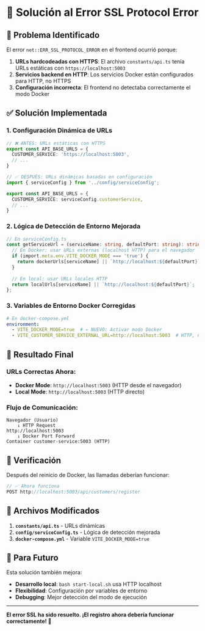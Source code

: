 # 🔧 Solución al Error SSL Protocol Error

## 🚨 Problema Identificado

El error `net::ERR_SSL_PROTOCOL_ERROR` en el frontend ocurrió porque:

1. **URLs hardcodeadas con HTTPS**: El archivo `constants/api.ts` tenía URLs estáticas con `https://localhost:5003`
2. **Servicios backend en HTTP**: Los servicios Docker están configurados para HTTP, no HTTPS
3. **Configuración incorrecta**: El frontend no detectaba correctamente el modo Docker

## ✅ Solución Implementada

### 1. **Configuración Dinámica de URLs**
```typescript
// ❌ ANTES: URLs estáticas con HTTPS
export const API_BASE_URLS = {
  CUSTOMER_SERVICE: 'https://localhost:5003',
  // ...
}

// ✅ DESPUÉS: URLs dinámicas basadas en configuración
import { serviceConfig } from '../config/serviceConfig';

export const API_BASE_URLS = {
  CUSTOMER_SERVICE: serviceConfig.customerService,
  // ...
}
```

### 2. **Lógica de Detección de Entorno Mejorada**
```typescript
// En serviceConfig.ts
const getServiceUrl = (serviceName: string, defaultPort: string): string => {
  // En Docker: usar URLs externas (localhost HTTP) para el navegador
  if (import.meta.env.VITE_DOCKER_MODE === 'true') {
    return dockerUrls[serviceName] || `http://localhost:${defaultPort}`;
  }
  
  // En local: usar URLs locales HTTP
  return localUrls[serviceName] || `http://localhost:${defaultPort}`;
};
```

### 3. **Variables de Entorno Docker Corregidas**
```yaml
# En docker-compose.yml
environment:
  - VITE_DOCKER_MODE=true  # ← NUEVO: Activar modo Docker
  - VITE_CUSTOMER_SERVICE_EXTERNAL_URL=http://localhost:5003  # HTTP, no HTTPS
```

## 🔄 Resultado Final

### URLs Correctas Ahora:
- **Docker Mode**: `http://localhost:5003` (HTTP desde el navegador)
- **Local Mode**: `http://localhost:5003` (HTTP directo)

### Flujo de Comunicación:
```
Navegador (Usuario) 
    ↓ HTTP Request
http://localhost:5003 
    ↓ Docker Port Forward
Container customer-service:5003 (HTTP)
```

## 🧪 Verificación

Después del reinicio de Docker, las llamadas deberían funcionar:

```javascript
// ✅ Ahora funciona
POST http://localhost:5003/api/customers/register
```

## 🎯 Archivos Modificados

1. **`constants/api.ts`** - URLs dinámicas
2. **`config/serviceConfig.ts`** - Lógica de detección mejorada  
3. **`docker-compose.yml`** - Variable `VITE_DOCKER_MODE=true`

## 📝 Para Futuro

Esta solución también mejora:
- **Desarrollo local**: `bash start-local.sh` usa HTTP localhost
- **Flexibilidad**: Configuración por variables de entorno
- **Debugging**: Mejor detección del modo de ejecución

---

**El error SSL ha sido resuelto. ¡El registro ahora debería funcionar correctamente! 🚀**

